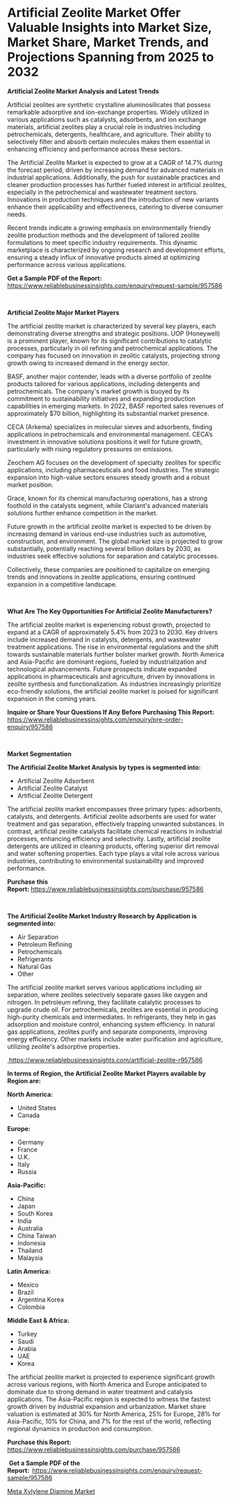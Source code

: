<p><h1>Artificial Zeolite Market Offer Valuable Insights into Market Size, Market Share, Market Trends, and Projections Spanning from 2025 to 2032</h1></p><p><strong>Artificial Zeolite Market Analysis and Latest Trends</strong></p>
<p><p>Artificial zeolites are synthetic crystalline aluminosilicates that possess remarkable adsorptive and ion-exchange properties. Widely utilized in various applications such as catalysts, adsorbents, and ion exchange materials, artificial zeolites play a crucial role in industries including petrochemicals, detergents, healthcare, and agriculture. Their ability to selectively filter and absorb certain molecules makes them essential in enhancing efficiency and performance across these sectors.</p><p>The Artificial Zeolite Market is expected to grow at a CAGR of 14.7% during the forecast period, driven by increasing demand for advanced materials in industrial applications. Additionally, the push for sustainable practices and cleaner production processes has further fueled interest in artificial zeolites, especially in the petrochemical and wastewater treatment sectors. Innovations in production techniques and the introduction of new variants enhance their applicability and effectiveness, catering to diverse consumer needs.</p><p>Recent trends indicate a growing emphasis on environmentally friendly zeolite production methods and the development of tailored zeolite formulations to meet specific industry requirements. This dynamic marketplace is characterized by ongoing research and development efforts, ensuring a steady influx of innovative products aimed at optimizing performance across various applications.</p></p>
<p><strong>Get a Sample PDF of the Report:&nbsp;</strong> <a href="https://www.reliablebusinessinsights.com/enquiry/request-sample/957586?utm_campaign=3216&utm_medium=2&utm_source=Github&utm_content=ia&utm_term=31032025&utm_id=artificial-zeolite">https://www.reliablebusinessinsights.com/enquiry/request-sample/957586</a></p>
<p>&nbsp;</p>
<p><strong>Artificial Zeolite Major Market Players</strong></p>
<p><p>The artificial zeolite market is characterized by several key players, each demonstrating diverse strengths and strategic positions. UOP (Honeywell) is a prominent player, known for its significant contributions to catalytic processes, particularly in oil refining and petrochemical applications. The company has focused on innovation in zeolitic catalysts, projecting strong growth owing to increased demand in the energy sector.</p><p>BASF, another major contender, leads with a diverse portfolio of zeolite products tailored for various applications, including detergents and petrochemicals. The company's market growth is buoyed by its commitment to sustainability initiatives and expanding production capabilities in emerging markets. In 2022, BASF reported sales revenues of approximately $70 billion, highlighting its substantial market presence.</p><p>CECA (Arkema) specializes in molecular sieves and adsorbents, finding applications in petrochemicals and environmental management. CECA’s investment in innovative solutions positions it well for future growth, particularly with rising regulatory pressures on emissions.</p><p>Zeochem AG focuses on the development of specialty zeolites for specific applications, including pharmaceuticals and food industries. The strategic expansion into high-value sectors ensures steady growth and a robust market position.</p><p>Grace, known for its chemical manufacturing operations, has a strong foothold in the catalysts segment, while Clariant's advanced materials solutions further enhance competition in the market.</p><p>Future growth in the artificial zeolite market is expected to be driven by increasing demand in various end-use industries such as automotive, construction, and environment. The global market size is projected to grow substantially, potentially reaching several billion dollars by 2030, as industries seek effective solutions for separation and catalytic processes.</p><p>Collectively, these companies are positioned to capitalize on emerging trends and innovations in zeolite applications, ensuring continued expansion in a competitive landscape.</p></p>
<p>&nbsp;</p>
<p><strong>What Are The Key Opportunities For Artificial Zeolite Manufacturers?</strong></p>
<p><p>The artificial zeolite market is experiencing robust growth, projected to expand at a CAGR of approximately 5.4% from 2023 to 2030. Key drivers include increased demand in catalysts, detergents, and wastewater treatment applications. The rise in environmental regulations and the shift towards sustainable materials further bolster market growth. North America and Asia-Pacific are dominant regions, fueled by industrialization and technological advancements. Future prospects indicate expanded applications in pharmaceuticals and agriculture, driven by innovations in zeolite synthesis and functionalization. As industries increasingly prioritize eco-friendly solutions, the artificial zeolite market is poised for significant expansion in the coming years.</p></p>
<p><strong>Inquire or Share Your Questions If Any Before Purchasing This Report:</strong> <a href="https://www.reliablebusinessinsights.com/enquiry/pre-order-enquiry/957586?utm_campaign=3216&utm_medium=2&utm_source=Github&utm_content=ia&utm_term=31032025&utm_id=artificial-zeolite">https://www.reliablebusinessinsights.com/enquiry/pre-order-enquiry/957586</a></p>
<p>&nbsp;</p>
<p><strong>Market Segmentation</strong></p>
<p><strong>The Artificial Zeolite Market Analysis by types is segmented into:</strong></p>
<p><ul><li>Artificial Zeolite Adsorbent</li><li>Artificial Zeolite Catalyst</li><li>Artificial Zeolite Detergent</li></ul></p>
<p><p>The artificial zeolite market encompasses three primary types: adsorbents, catalysts, and detergents. Artificial zeolite adsorbents are used for water treatment and gas separation, effectively trapping unwanted substances. In contrast, artificial zeolite catalysts facilitate chemical reactions in industrial processes, enhancing efficiency and selectivity. Lastly, artificial zeolite detergents are utilized in cleaning products, offering superior dirt removal and water softening properties. Each type plays a vital role across various industries, contributing to environmental sustainability and improved performance.</p></p>
<p><strong>Purchase this Report:&nbsp;</strong><a href="https://www.reliablebusinessinsights.com/purchase/957586?utm_campaign=3216&utm_medium=2&utm_source=Github&utm_content=ia&utm_term=31032025&utm_id=artificial-zeolite">https://www.reliablebusinessinsights.com/purchase/957586</a></p>
<p>&nbsp;</p>
<p><strong>The Artificial Zeolite Market Industry Research by Application is segmented into:</strong></p>
<p><ul><li>Air Separation</li><li>Petroleum Refining</li><li>Petrochemicals</li><li>Refrigerants</li><li>Natural Gas</li><li>Other</li></ul></p>
<p><p>The artificial zeolite market serves various applications including air separation, where zeolites selectively separate gases like oxygen and nitrogen. In petroleum refining, they facilitate catalytic processes to upgrade crude oil. For petrochemicals, zeolites are essential in producing high-purity chemicals and intermediates. In refrigerants, they help in gas adsorption and moisture control, enhancing system efficiency. In natural gas applications, zeolites purify and separate components, improving energy efficiency. Other markets include water purification and agriculture, utilizing zeolite's adsorptive properties.</p></p>
<p><a href="https://www.reliablebusinessinsights.com/artificial-zeolite-r957586?utm_campaign=3216&utm_medium=2&utm_source=Github&utm_content=ia&utm_term=31032025&utm_id=artificial-zeolite">&nbsp;https://www.reliablebusinessinsights.com/artificial-zeolite-r957586</a></p>
<p><strong>In terms of Region, the Artificial Zeolite Market Players available by Region are:</strong></p>
<p>
    <p> <strong> North America: </strong>
        <ul>
            <li>United States</li>
            <li>Canada</li>
        </ul>
        </p> 
    <p> <strong> Europe: </strong>
        <ul>
            <li>Germany</li>
            <li>France</li>
            <li>U.K.</li>
            <li>Italy</li>
            <li>Russia</li>
        </ul>
        </p> 
    <p> <strong> Asia-Pacific: </strong>
        <ul>
            <li>China</li>
            <li>Japan</li>
            <li>South Korea</li>
            <li>India</li>
            <li>Australia</li>
            <li>China Taiwan</li>
            <li>Indonesia</li>
            <li>Thailand</li>
            <li>Malaysia</li>
        </ul>
        </p> 
    <p> <strong> Latin America: </strong>
        <ul>
            <li>Mexico</li>
            <li>Brazil</li>
            <li>Argentina Korea</li>
            <li>Colombia</li>
        </ul>
        </p> 
    <p> <strong> Middle East & Africa: </strong>
        <ul>
            <li>Turkey</li>
            <li>Saudi</li>
            <li>Arabia</li>
            <li>UAE</li>
            <li>Korea</li>
        </ul>
    </p>
    </p>
<p><p>The artificial zeolite market is projected to experience significant growth across various regions, with North America and Europe anticipated to dominate due to strong demand in water treatment and catalysis applications. The Asia-Pacific region is expected to witness the fastest growth driven by industrial expansion and urbanization. Market share valuation is estimated at 30% for North America, 25% for Europe, 28% for Asia-Pacific, 10% for China, and 7% for the rest of the world, reflecting regional dynamics in production and consumption.</p></p>
<p><strong>Purchase this Report: </strong><a href="https://www.reliablebusinessinsights.com/purchase/957586?utm_campaign=3216&utm_medium=2&utm_source=Github&utm_content=ia&utm_term=31032025&utm_id=artificial-zeolite">https://www.reliablebusinessinsights.com/purchase/957586</a></p>
<p>&nbsp;<strong>Get a Sample PDF of the Report:&nbsp;&nbsp;</strong><a href="https://www.reliablebusinessinsights.com/enquiry/request-sample/957586?utm_campaign=3216&utm_medium=2&utm_source=Github&utm_content=ia&utm_term=31032025&utm_id=artificial-zeolite">https://www.reliablebusinessinsights.com/enquiry/request-sample/957586</a></p>
<p><strong></strong></p>
<p><p><a href="https://github.com/koskasislo39/Market-Research-Report-List-1/blob/main/meta-xylylene-diamine-market.md?utm_campaign=3216&utm_medium=2&utm_source=Github&utm_content=ia&utm_term=31032025&utm_id=artificial-zeolite">Meta Xylylene Diamine Market</a></p></p>